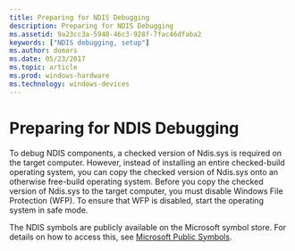 ```yaml
---
title: Preparing for NDIS Debugging
description: Preparing for NDIS Debugging
ms.assetid: 9a23cc3a-5940-46c3-928f-7fac46dfaba2
keywords: ["NDIS debugging, setup"]
ms.author: domars
ms.date: 05/23/2017
ms.topic: article
ms.prod: windows-hardware
ms.technology: windows-devices
---
```


# Preparing for NDIS Debugging


To debug NDIS components, a checked version of Ndis.sys is required on the target computer. However, instead of installing an entire checked-build operating system, you can copy the checked version of Ndis.sys onto an otherwise free-build operating system. Before you copy the checked version of Ndis.sys to the target computer, you must disable Windows File Protection (WFP). To ensure that WFP is disabled, start the operating system in safe mode.

The NDIS symbols are publicly available on the Microsoft symbol store. For details on how to access this, see [Microsoft Public Symbols](microsoft-public-symbols.md).

 

 





